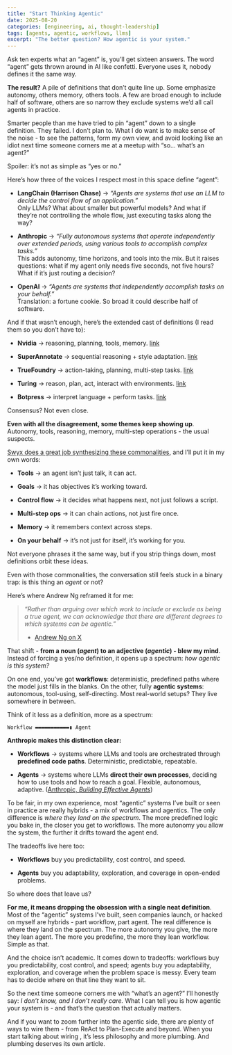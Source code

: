 ```yaml
---
title: "Start Thinking Agentic"
date: 2025-08-20
categories: [engineering, ai, thought-leadership]
tags: [agents, agentic, workflows, llms]
excerpt: "The better question? How agentic is your system."
---
```


Ask ten experts what an “agent” is, you’ll get sixteen answers. The word “agent” gets thrown around in AI like confetti. Everyone uses it, nobody defines it the same way.

**The result?** A pile of definitions that don’t quite line up. Some emphasize autonomy, others memory, others tools. A few are broad enough to include half of software, others are so narrow they exclude systems we’d all call agents in practice.

Smarter people than me have tried to pin “agent” down to a single definition. They failed. I don’t plan to. What I do want is to make sense of the noise - to see the patterns, form my own view, and avoid looking like an idiot next time someone corners me at a meetup with “so… what’s an agent?”

Spoiler: it’s not as simple as “yes or no.”

Here’s how three of the voices I respect most in this space define “agent”:

- **LangChain (Harrison Chase)** → _“Agents are systems that use an LLM to decide the control flow of an application.”_  
    Only LLMs? What about smaller but powerful models? And what if they’re not controlling the whole flow, just executing tasks along the way?
    
- **Anthropic** → _“Fully autonomous systems that operate independently over extended periods, using various tools to accomplish complex tasks.”_  
    This adds autonomy, time horizons, and tools into the mix. But it raises questions: what if my agent only needs five seconds, not five hours? What if it’s just routing a decision?
    
- **OpenAI** → _“Agents are systems that independently accomplish tasks on your behalf.”_  
    Translation: a fortune cookie. So broad it could describe half of software.

And if that wasn’t enough, here’s the extended cast of definitions (I read them so you don’t have to):

- **Nvidia** → reasoning, planning, tools, memory. [link](https://developer.nvidia.com/blog/introduction-to-llm-agents)
    
- **SuperAnnotate** → sequential reasoning + style adaptation. [link](https://www.superannotate.com/blog/llm-agents)
    
- **TrueFoundry** → action-taking, planning, multi-step tasks. [link](https://www.truefoundry.com/blog/llm-agents)
    
- **Turing** → reason, plan, act, interact with environments. [link](https://www.turing.com/resources/what-are-llm-agents-and-how-to-implement)
    
- **Botpress** → interpret language + perform tasks. [link](https://botpress.com/blog/llm-agents)
    

Consensus? Not even close.

**Even with all the disagreement, some themes keep showing up**. Autonomy, tools, reasoning, memory, multi-step operations - the usual suspects.

[Swyx does a great job synthesizing these commonalities](https://www.latent.space/p/agent), and I’ll put it in my own words:

- **Tools** → an agent isn’t just talk, it can act.
    
- **Goals** → it has objectives it’s working toward.
    
- **Control flow** → it decides what happens next, not just follows a script.
    
- **Multi-step ops** → it can chain actions, not just fire once.
    
- **Memory** → it remembers context across steps.
    
- **On your behalf** → it’s not just for itself, it’s working for you.
    

Not everyone phrases it the same way, but if you strip things down, most definitions orbit these ideas.

Even with those commonalities, the conversation still feels stuck in a binary trap: is this thing an _agent_ or not?

Here’s where Andrew Ng reframed it for me:

> _“Rather than arguing over which work to include or exclude as being a true agent, we can acknowledge that there are different degrees to which systems can be agentic.”_  
> - [Andrew Ng on X](https://x.com/AndrewYNg/status/1801295202788983136)

That shift - **from a noun (_agent_) to an adjective (_agentic_) - blew my mind**. Instead of forcing a yes/no definition, it opens up a spectrum: _how agentic is this system?_

On one end, you’ve got **workflows**: deterministic, predefined paths where the model just fills in the blanks. On the other, fully **agentic systems**: autonomous, tool-using, self-directing. Most real-world setups? They live somewhere in between.

Think of it less as a definition, more as a spectrum:

`Workflow ▬▬▬▬▬▬▬▬▬▬▬▮ Agent`

**Anthropic makes this distinction clear:**

- **Workflows** → systems where LLMs and tools are orchestrated through **predefined code paths**. Deterministic, predictable, repeatable.
    
- **Agents** → systems where LLMs **direct their own processes**, deciding how to use tools and how to reach a goal. Flexible, autonomous, adaptive. ([Anthropic, _Building Effective Agents_](https://www.anthropic.com/research/building-effective-agents))
    

To be fair, in my own experience, most “agentic” systems I’ve built or seen in practice are really hybrids - a mix of workflows and agentics. The only difference is _where they land on the spectrum_. The more predefined logic you bake in, the closer you get to workflows. The more autonomy you allow the system, the further it drifts toward the agent end.

The tradeoffs live here too:

- **Workflows** buy you predictability, cost control, and speed.
    
- **Agents** buy you adaptability, exploration, and coverage in open-ended problems.

So where does that leave us?

**For me, it means dropping the obsession with a single neat definition**. Most of the “agentic” systems I’ve built, seen companies launch, or hacked on myself are hybrids - part workflow, part agent. The real difference is where they land on the spectrum. The more autonomy you give, the more they lean agent. The more you predefine, the more they lean workflow. Simple as that.

And the choice isn’t academic. It comes down to tradeoffs: workflows buy you predictability, cost control, and speed; agents buy you adaptability, exploration, and coverage when the problem space is messy. Every team has to decide where on that line they want to sit.

So the next time someone corners me with “what’s an agent?” I’ll honestly say: _I don’t know, and I don’t really care._ What I can tell you is how agentic your system is - and that’s the question that actually matters.

And if you want to zoom further into the agentic side, there are plenty of ways to wire them - from ReAct to Plan-Execute and beyond. When you start talking about wiring , it’s less philosophy and more plumbing. And plumbing deserves its own article.